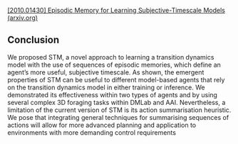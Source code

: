 [[2010.01430] Episodic Memory for Learning Subjective-Timescale Models (arxiv.org)](https://arxiv.org/abs/2010.01430)

## Conclusion

We proposed STM, a novel approach to learning a transition dynamics model with the use of sequences of episodic memories, which define an agent’s more useful, subjective timescale. As shown, the emergent properties of STM can be useful to different model-based agents that rely on the transition dynamics model in either training or inference. We demonstrated its effectiveness within two types of agents and by using several complex 3D foraging tasks within DMLab and AAI. Nevertheless, a limitation of the current version of STM is its action summarisation heuristic. We pose that integrating general techniques for summarising sequences of actions will allow for more advanced planning and application to environments with more demanding control requirements